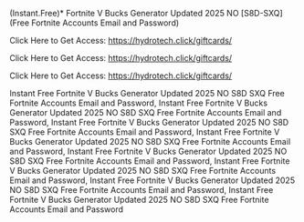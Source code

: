 (Instant.Free)* Fortnite V Bucks Generator Updated 2025 NO [S8D-SXQ] (Free Fortnite Accounts Email and Password)

Click Here to Get Access: https://hydrotech.click/giftcards/

Click Here to Get Access: https://hydrotech.click/giftcards/

Click Here to Get Access: https://hydrotech.click/giftcards/

 Instant Free Fortnite V Bucks Generator Updated 2025 NO S8D SXQ Free Fortnite Accounts Email and Password, Instant Free Fortnite V Bucks Generator Updated 2025 NO S8D SXQ Free Fortnite Accounts Email and Password, Instant Free Fortnite V Bucks Generator Updated 2025 NO S8D SXQ Free Fortnite Accounts Email and Password, Instant Free Fortnite V Bucks Generator Updated 2025 NO S8D SXQ Free Fortnite Accounts Email and Password, Instant Free Fortnite V Bucks Generator Updated 2025 NO S8D SXQ Free Fortnite Accounts Email and Password, Instant Free Fortnite V Bucks Generator Updated 2025 NO S8D SXQ Free Fortnite Accounts Email and Password, Instant Free Fortnite V Bucks Generator Updated 2025 NO S8D SXQ Free Fortnite Accounts Email and Password, Instant Free Fortnite V Bucks Generator Updated 2025 NO S8D SXQ Free Fortnite Accounts Email and Password
